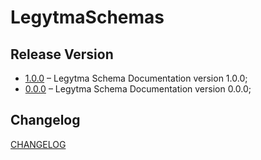 # LegytmaSchemas

## Release Version

-   [1.0.0](./docs/1.0.0/README.md "Legytma Schema Documentation version 1.0.0") – Legytma Schema Documentation version 1.0.0;
-   [0.0.0](./docs/0.0.0/README.md "Legytma Schema Documentation version 0.0.0") – Legytma Schema Documentation version 0.0.0;

## Changelog

[CHANGELOG](./CHANGELOG.md "Changelog")
